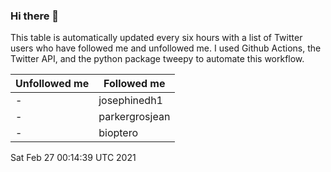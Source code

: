 ### Hi there 👋

This table is automatically updated every six hours with a list of Twitter users who have followed me and unfollowed me. I used Github Actions, the Twitter API, and the python package tweepy to automate this workflow.

| Unfollowed me |  Followed me |
| --- | --- |
|-|josephinedh1|
|-|parkergrosjean|
|-|bioptero|
Sat Feb 27 00:14:39 UTC 2021
